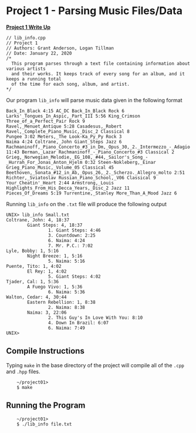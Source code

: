 # Project 1 - Parsing Music Files/Data

**[Project 1 Write Up](https://web.eecs.utk.edu/~semrich/ds20/assignments/proj01.html)**

    // lib_info.cpp
    // Project 1
    // Authors: Grant Anderson, Logan Tillman  
    // Date: January 22, 2020  
    /*  
      This program parses through a text file containing information about various artists
      and their works. It keeps track of every song for an album, and it keeps a running total
      of the time for each song, album, and artist.
    */

Our program `lib_info` will parse music data given in the following format

    Back_In_Black 4:15 AC_DC Back_In_Black Rock 6
    Larks'_Tongues_In_Aspic,_Part_III 5:56 King_Crimson Three_of_a_Perfect_Pair Rock 9
    Ravel,_Menuet_Antique 5:28 Casadesus,_Robert Ravel,_Complete_Piano_Music,_Disc_2 Classical 8
    Pungee 3:02 Meters,_The Look-Ka_Py_Py Rock 3
    Naima 4:24 Coltrane,_John Giant_Steps Jazz 6
    Rachmaninoff,_Piano_Concerto_#3_in_Dm,_Opus_30,_2._Intermezzo_-_Adagio 11:43 Berman,_Lazar Rachmaninoff_-_Piano_Concerto_#3 Classical 2
    Grieg,_Norwegian_Melodie,_EG_108,_#44,_Sailor's_Song_-_Hurrah_For_Jonas_Anton_Hjelm 0:32 Steen-Nokleberg,_Einar Grieg_Piano_Music,_Volume_05 Classical 45
    Beethoven,_Sonata_#12_in_Ab,_Opus_26,_2._Scherzo._Allegro_molto 2:51 Richter,_Sviatoslav Russian_Piano_School,_V06 Classical 9
    Your_Cheatin'_Heart 2:44 Armstrong,_Louis Highlights_From_His_Decca_Years,_Disc_2 Jazz 11
    Pieces_Of_Dreams 5:19 Turrentine,_Stanley More_Than_A_Mood Jazz 6

Running `lib_info` on the `.txt` file will produce the following output

    UNIX> lib_info Small.txt
    Coltrane, John: 4, 18:37
            Giant Steps: 4, 18:37
                    1. Giant Steps: 4:46
                    3. Countdown: 2:25
                    6. Naima: 4:24
                    7. Mr. P.C.: 7:02
    Lyle, Bobby: 1, 5:16
            Night Breeze: 1, 5:16
                    5. Naima: 5:16
    Puente, Tito: 1, 4:02
            El Rey: 1, 4:02
                    5. Giant Steps: 4:02
    Tjader, Cal: 1, 5:36
            A Fuego Vivo: 1, 5:36
                    6. Naima: 5:36
    Walton, Cedar: 4, 30:44
            Eastern Rebellion: 1, 8:38
                    2. Naima: 8:38
            Naima: 3, 22:06
                    2. This Guy's In Love With You: 8:10
                    4. Down In Brazil: 6:07
                    6. Naima: 7:49
    UNIX>


## Compile Instructions

Typing `make` in the base directory of the project will compile all of the `.cpp` and `.hpp` files.

        ~/project01>
        $ make

## Running the Program

        ~/project01> 
        $ ./lib_info file.txt
